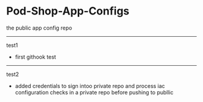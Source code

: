 # Pod-Shop-App-Configs
the public app config repo

---

test1


- first githook test

---

test2

- added credentials to sign intoo private repo and process iac configuration checks in a private repo before pushing to publlic
